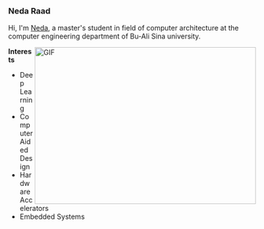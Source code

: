 ### Neda Raad

Hi, I'm [Neda](https://github.com/nedaraad), a master's student in field of computer architecture at the computer engineering department of Bu-Ali Sina university. 

  <img align="right" alt="GIF" src="https://github.com/nedaraad/nedaraad/blob/main/patrik.gif?raw=true" width="450" height="320" />
  
**Interests**
* Deep Learning
* Computer Aided Design
* Hardware Accelerators
* Embedded Systems
